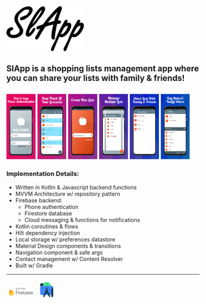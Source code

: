 <img src="mockup pics/slapp.png" width="40%">

## SlApp is a shopping lists management app where you can share your lists with family & friends!

<img src="mockup pics/image1.jpeg" width="15%"> <img src="mockup pics/image2.jpeg" width="15%"> <img src="mockup pics/image3.jpeg" width="15%"> <img src="mockup pics/image4.jpeg" width="15%"> <img src="mockup pics/image5.jpeg" width="15%"> <img src="mockup pics/image6.jpeg" width="15%">
---

### Implementation Details:
- Written in Kotlin & Javascript backend functions
- MVVM Architecture w/ repository pattern
- Firebase backend:
  - Phone authentication
  - Firestore database
  - Cloud messaging & functions for notifications
- Kotlin coroutines & flows
- Hilt dependency injection
- Local storage w/ preferences datastore
- Material Design components & transitions
- Navigation component & safe args
- Contact management w/ Content Resolver
- Built w/ Gradle
---

<img src="mockup pics/Built_with_Firebase_Logo_Light.png" width="15%"> <img src="mockup pics/android_studio_icon.png" width="10%">
